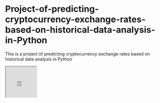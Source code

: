 # Project-of-predicting-cryptocurrency-exchange-rates-based-on-historical-data-analysis-in-Python
This is a project of predicting cryptocurrency exchange rates based on historical data analysis in Python

<iframe src="https://nbviewer.org/github/Gango76/Project-of-predicting-cryptocurrency-exchange-rates-based-on-historical-data-analysis-in-Python/blob/main/Cryptocurrency%20exchange%20rates.ipynb" width="100" height="100"></iframe>

